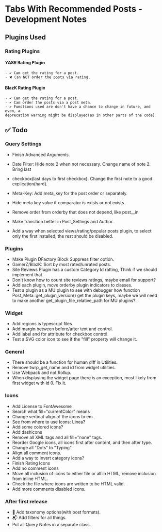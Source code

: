 # Tabs With Recommended Posts - Development Notes

## Plugins Used

### Rating Plugins

#### YASR Rating Plugin

    - ✔ Can get the rating for a post.
    - ❌ Can NOT order the posts via rating.

#### BlazK Rating Plugin

    - ✔ Can get the rating for a post.
    - ✔ Can order the posts via a post meta.
    - ✔ Functions used are don't have a chance to change in future, and even, a
    deprecation warning might be displayed(as in other parts of the code).

## ✅ Todo

### Query Settings

- Finish Advanced Arguments.

- Date Filter: Hide note 2 when not necessary. Change name of note 2. Bring last
- checkbox(last days to first checkbox). Change the first note to a good explication(hard).

- Meta-Key: Add meta_key for the post order or separately.
- Hide meta key value if comparator is exists or not exists.
- Remove order from orderby that does not depend, like post__in
- Make transition better in Post_Settings and Author.
- Add a way when selected views/rating/popular posts plugin, to select only the first installed, the rest should be disabled.

### Plugins

- Make Plugin DFactory Block Suppress filter option.
- GamerZ/BlazK: Sort by most rated/unrated posts.
- Site Reviews Plugin has a custom Category Id ratting, Think if we should implement that.
- Don't know how to count site reviews ratings, maybe email for support?
- Add each plugin, move orderby plugin indicators to classes.
- Test a plugin as a MU plugin to see with debugger how function Post_Meta::get_plugin_version() get the plugin keys, maybe we will need
to make another get_plugin_file_relative_path for MU plugins?.

### Widget

- Add regions is typescript files
- Add margin between before/after text and control.
- Add label and for attribute for checkbox control.
- Test a SVG color icon to see if the "fill" property will change it.

### General

- There should be a function for human diff in Utilities.
- Remove twrp_get_name and id from widget utilities.
- Use Webpack and not Rollup.
- When displaying the widget page there is an exception, most likely from first widget with id 0. Fix it.

### Icons

- Add License to FontAwesome
- Search what fill="currentColor" means
- Change vertical-align of the icons to em.
- See from where to use Icons: Linea?
- Add some colored icons?
- Add dashicons
- Remove all XML tags and all fill="none" tags.
- Reorder Google icons, all icons first after content, and then after type.
- Change all "Dots" to "Typing".
- Align all comment icons.
- Add a way to invert category icons?
- Finish Rating Icons
- Add no comment icons
- Move all inclusion of icons to either file or all in HTML, remove inclusion from inline HTML.
- Check the file where icons are written to be HTML valid.
- Add more comments disabled icons.

### After first release

- 🥇 Add taxonomy options(with post formats).
- 📬 Add filters for all things.
- Put all Query Notes in a separate class.
